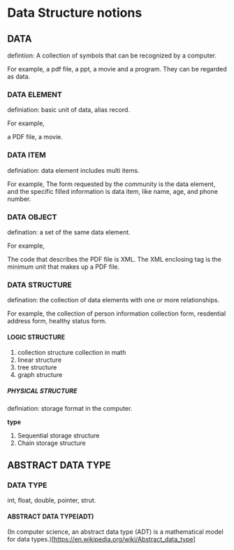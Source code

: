 # Data Structure notions

## DATA

defintion: A collection of symbols that can be recognized by a computer.

For example,
a pdf file, a ppt, a movie and a program. They can be regarded as data.

### DATA ELEMENT

definiation: basic unit of data, alias record.

For example,

a PDF file, a movie.

### DATA ITEM

definiation: data element includes multi items.

For example,
The form requested by the community is the data element, and the specific filled information is data item, like name, age, and phone number.

### DATA OBJECT

defination: a set of the same data element.

For example,

The code that describes the PDF file is XML. The XML enclosing tag is the minimum unit that makes up a PDF file.

### DATA STRUCTURE

defination: the collection of data elements with one or more relationships.

For example,
the collection of person information collection form, resdential address form, healthy status form.

#### LOGIC STRUCTURE

1. collection structure
   collection in math
2. linear structure
3. tree structure
4. graph structure

##### PHYSICAL STRUCTURE

definiation: storage format in the computer.

**type**

1. Sequential storage structure
2. Chain storage structure

## ABSTRACT DATA TYPE

### DATA TYPE

int, float, double, pointer, strut.

#### ABSTRACT DATA TYPE(ADT)

(In computer science, an abstract data type (ADT) is a mathematical model for data types.)[https://en.wikipedia.org/wiki/Abstract_data_type]
